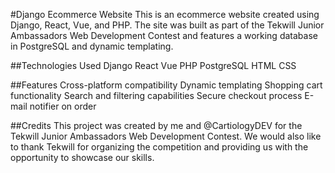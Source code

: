 #Django Ecommerce Website
This is an ecommerce website created using Django, React, Vue, and PHP. The site was built as part of the Tekwill Junior Ambassadors Web Development Contest and features a working database in PostgreSQL and dynamic templating.

##Technologies Used
Django
React
Vue
PHP
PostgreSQL
HTML
CSS

##Features
Cross-platform compatibility
Dynamic templating
Shopping cart functionality
Search and filtering capabilities
Secure checkout process
E-mail notifier on order

##Credits
This project was created by me and @CartiologyDEV for the Tekwill Junior Ambassadors Web Development Contest. We would also like to thank Tekwill for organizing the competition and providing us with the opportunity to showcase our skills.
